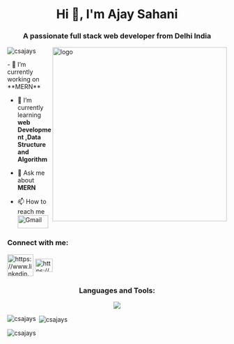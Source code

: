 <h1 align="center">Hi 👋, I'm Ajay Sahani</h1>
<h3 align="center">A passionate full stack web developer from Delhi India</h3>
<img align="right" alt="logo" width="400" src="https://cdn.discordapp.com/attachments/1016978348259426345/1134849364355977366/com-ajay-1080p-unscreen.gif">
<p align="left"> <img src="https://komarev.com/ghpvc/?username=csajays&label=Profile%20views&color=0e75b6&style=flat" alt="csajays" /> </p>
<link href="style.css" rel="stylesheet"/>
- 🔭 I’m currently working on **MERN**

- 🌱 I’m currently learning **web Development ,Data Structure and Algorithm**

- 💬 Ask me about **MERN**

- 📫 How to reach me <br/>
 <a href="mailto:ajays.dev.contact@gmail.com"><img src="https://upload.wikimedia.org/wikipedia/commons/a/ab/Gmail2020.logo.png" alt="Gmail" height="30" width="70"></a>

<h3 align="left">Connect with me:</h3>
<p align="left">
<a href="https://www.linkedin.com/in/ajay-sahni-519b28249/" target="blank"><img align="center" src="https://logos-world.net/wp-content/uploads/2020/05/Linkedin-Logo.png" alt="https://www.linkedin.com/in/ajay-sahni-519b28249/" height="50" width="60" /></a>
<a href="https://discordapp.com/users/844176560629481473" target="blank"><img align="center" src="https://w7.pngwing.com/pngs/93/531/png-transparent-discord-computer-icons-logo-discord-logo-smiley-discord-thumbnail.png" alt="https://discordapp.com/users/844176560629481473" height="30" width="40" /></a>
</p>

<h3 align="center">Languages and Tools:</h3>
<p align="center" class="algn">
  <a href="https://skillicons.dev">
    <img class="icon" src="https://skillicons.dev/icons?i=git,html,css,c,cpp,bash,blender,bootstrap,css,github,js,nodejs,py,react,replit,stackoverflow,tailwind,threejs,vscode" />
  </a>
</p>
<div class="stats">
<p><img align="left" src="https://github-readme-stats.vercel.app/api/top-langs?username=csajays&show_icons=true&locale=en&layout=compact" alt="csajays" /></p>

<p>&nbsp;<img align="center" src="https://github-readme-stats.vercel.app/api?username=csajays&show_icons=true&locale=en" alt="csajays" /></p>

<p><img align="center" src="https://github-readme-streak-stats.herokuapp.com/?user=csajays&" alt="csajays" /></p>
</div>
